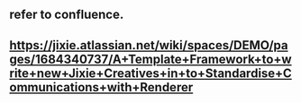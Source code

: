 ## refer to confluence.
## https://jixie.atlassian.net/wiki/spaces/DEMO/pages/1684340737/A+Template+Framework+to+write+new+Jixie+Creatives+in+to+Standardise+Communications+with+Renderer